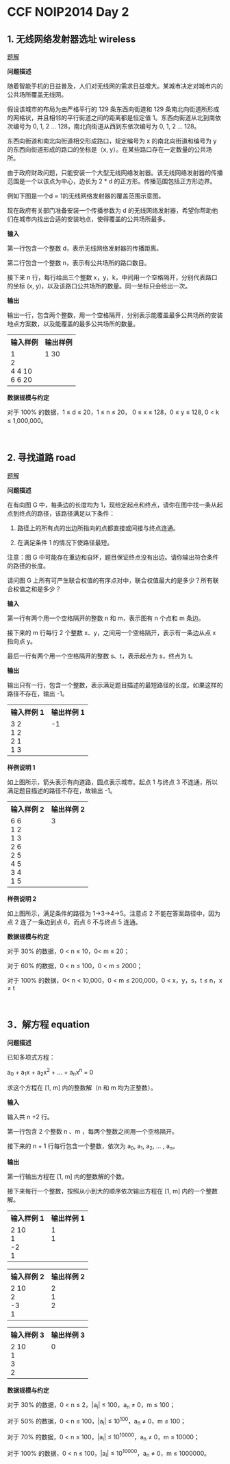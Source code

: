# CCF NOIP2014 Day 2

## 1. 无线网络发射器选址 wireless

<a href="https://github.com/bufhdy/tot-problem/blob/master/NOIP-2014/day-2/wireless.md#wireless">题解</a>

**问题描述**

随着智能手机的日益普及，人们对无线网的需求日益增大。某城市决定对城市内的公共场所覆盖无线网。

假设该城市的布局为由严格平行的 129 条东西向街道和 129 条南北向街道所形成的网格状，并且相邻的平行街道之间的距离都是恒定值 1。东西向街道从北到南依次编号为 0, 1, 2 ... 128，南北向街道从西到东依次编号为 0, 1, 2 ... 128。

东西向街道和南北向街道相交形成路口，规定编号为 x 的南北向街道和编号为 y 的东西向街道形成的路口的坐标是（x, y）。在某些路口存在一定数量的公共场所。

由于政府财政问题，只能安装一个大型无线网络发射器。该无线网络发射器的传播范围是一个以该点为中心，边长为 2 * d 的正方形。传播范围包括正方形边界。

例如下图是一个d = 1的无线网络发射器的覆盖范围示意图。

现在政府有关部门准备安装一个传播参数为 d 的无线网络发射器，希望你帮助他们在城市内找出合适的安装地点，使得覆盖的公共场所最多。

**输入**

第一行包含一个整数 d，表示无线网络发射器的传播距离。

第二行包含一个整数 n，表示有公共场所的路口数目。

接下来 n 行，每行给出三个整数 x，y，k，中间用一个空格隔开，分别代表路口的坐标 (x, y)，以及该路口公共场所的数量。同一坐标只会给出一次。

**输出**

输出一行，包含两个整数，用一个空格隔开，分别表示能覆盖最多公共场所的安装地点方案数，以及能覆盖的最多公共场所的数量。

<table>
	<tr>
		<th>输入样例</th>
		<th>输出样例</th>	
	</tr>
	<tr>
		<td valign="top">
1<br />
2<br />
4 4 10<br />
6 6 20<br />
		</td>
		<td valign="top">1 30</td>
	</tr>
</table>

**数据规模与约定**

对于 100% 的数据，1 ≤ d ≤ 20，1 ≤ n ≤ 20， 0 ≤ x ≤ 128，0 ≤ y ≤ 128, 0 < k ≤ 1,000,000。

<br />

## 2. 寻找道路 road

<a href="https://github.com/bufhdy/tot-problem/blob/master/NOIP-2014/day-2/road.md#road">题解</a>

**问题描述**

在有向图 G 中，每条边的长度均为 1，现给定起点和终点，请你在图中找一条从起点到终点的路径，该路径满足以下条件：

1. 路径上的所有点的出边所指向的点都直接或间接与终点连通。

2. 在满足条件 1 的情况下使路径最短。

注意：图 G 中可能存在重边和自环，题目保证终点没有出边。请你输出符合条件的路径的长度。

请问图 G 上所有可产生联合权值的有序点对中，联合权值最大的是多少？所有联合权值之和是多少？

**输入**

第一行有两个用一个空格隔开的整数 n 和 m，表示图有 n 个点和 m 条边。

接下来的 m 行每行 2 个整数 x、y，之间用一个空格隔开，表示有一条边从点 x 指向点 y。

最后一行有两个用一个空格隔开的整数 s、t，表示起点为 s，终点为 t。

**输出**

输出只有一行，包含一个整数，表示满足题目描述的最短路径的长度。如果这样的路径不存在，输出 -1。

<table>
	<tr>
		<th>输入样例 1</th>
		<th>输出样例 1</th>	
	</tr>
	<tr>
		<td valign="top">
3 2<br />
1 2<br />
2 1<br />
1 3<br />
		</td>
		<td valign="top">-1</td>
	</tr>
</table>

**样例说明 1**

如上图所示，箭头表示有向道路，圆点表示城市。起点 1 与终点 3 不连通，所以满足题目描述的路径不存在，故输出 -1。

<table>
	<tr>
		<th>输入样例 2</th>
		<th>输出样例 2</th>	
	</tr>
	<tr>
		<td valign="top">
6 6<br />
1 2<br />
1 3<br />
2 6<br />
2 5<br />
4 5<br />
3 4<br />
1 5<br />
		</td>
		<td valign="top">3</td>
	</tr>
</table>

**样例说明 2**

如上图所示，满足条件的路径为 1->3->4->5。注意点 2 不能在答案路径中，因为点 2 连了一条边到点 6，而点 6 不与终点 5 连通。

**数据规模与约定**

对于 30% 的数据，0 < n ≤ 10，0< m ≤ 20；

对于 60% 的数据，0 < n ≤ 100，0 < m ≤ 2000；

对于 100% 的数据，0< n < 10,000，0 < m ≤ 200,000，0 < x，y，s，t ≤ n，x ≠ t

<br />

## 3．解方程 equation

**问题描述**

已知多项式方程：

a<sub>0</sub> + a<sub>1</sub>x + a<sub>2</sub>x<sup>2</sup> + ... + a<sub>n</sub>x<sup>n</sup> = 0

求这个方程在 [1, m] 内的整数解（n 和 m 均为正整数）。

**输入**

输入共 n +2 行。

第一行包含 2 个整数 n 、m ，每两个整数之间用一个空格隔开。

接下来的 n + 1 行每行包含一个整数，依次为 a<sub>0</sub>, a<sub>1</sub>, a<sub>2</sub>, ... , a<sub>n</sub>。

**输出**

第一行输出方程在 [1, m] 内的整数解的个数。

接下来每行一个整数，按照从小到大的顺序依次输出方程在 [1, m] 内的一个整数解。

<table>
	<tr>
		<th>输入样例 1</th>
		<th>输出样例 1</th>	
	</tr>
	<tr>
		<td valign="top">
2 10<br />
1<br />
-2<br />
1<br />
		</td>
		<td valign="top">
1<br />
1<br />
		</td>
	</tr>
</table>

<table>
	<tr>
		<th>输入样例 2</th>
		<th>输出样例 2</th>	
	</tr>
	<tr>
		<td valign="top">
2 10<br />
2 <br />
-3<br />
1<br />
		</td>
		<td valign="top">
2<br />
1<br />
2<br />
		</td>
	</tr>
</table>

<table>
	<tr>
		<th>输入样例 3</th>
		<th>输出样例 3</th>	
	</tr>
	<tr>
		<td valign="top">
2 10<br />
1<br />
3<br />
2<br />
		</td>
		<td valign="top">0</td>
	</tr>
</table>

**数据规模与约定**

对于 30% 的数据，0 < n ≤ 2，|a<sub>i</sub>| ≤ 100，a<sub>n</sub> ≠ 0，m ≤ 100；

对于 50% 的数据，0 < n ≤ 100，|a<sub>i</sub>| ≤ 10<sup>100</sup>，a<sub>n</sub> ≠ 0，m ≤ 100；

对于 70% 的数据，0 < n ≤ 100，|a<sub>i</sub>| ≤ 10<sup>10000</sup>，a<sub>n</sub> ≠ 0，m ≤ 10000；

对于 100% 的数据，0 < n ≤ 100，|a<sub>i</sub>| ≤ 10<sup>10000</sup>，a<sub>n</sub> ≠ 0，m ≤ 1000000。


